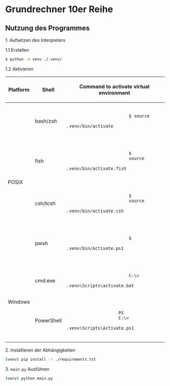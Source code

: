 # Grundrechner 10er Reihe

## Nutzung des Programmes

1\. Aufsetzen des Interpreters

1\.1 Erstellen

```bash
$ python -m venv ./.venv/
```

1\.2 Aktivieren

<table>
    <thead>
        <tr class="row-odd">
            <th class="head"><p>Platform</p></th>
            <th class="head"><p>Shell</p></th>
            <th class="head"><p>Command to activate virtual environment</p></th>
        </tr>
    </thead>
    <tbody>
        <tr class="row-even">
            <td rowspan="4"><p>POSIX</p></td>
                <td><p>bash/zsh</p></td>
                <td>
                    <p> <code class="samp docutils literal notranslate">
                        <span class="pre">$</span> <span class="pre">source</span> 
                        <em> <span class="pre">.venv</span></em><span class="pre">/bin/activate</span>
                    </code> </p>
                </td>
            </tr>
            <tr class="row-odd">
                <td><p>fish</p></td>
                <td>
                    <p> <code class="samp docutils literal notranslate">
                        <span class="pre">$</span> 
                        <span class="pre">source</span> 
                        <em> <span class="pre">.venv</span></em><span class="pre">/bin/activate.fish</span>
                    </code> </p>
                </td>
            </tr>
            <tr class="row-even">
                <td><p>csh/tcsh</p></td>
                <td>
                    <p> <code class="samp docutils literal notranslate">
                        <span class="pre">$</span> 
                        <span class="pre">source</span> 
                        <em> <span class="pre">.venv</span></em><span class="pre">/bin/activate.csh</span>
                    </code> </p>
                </td>
            </tr>
            <tr class="row-odd">
                <td><p>pwsh</p></td>
                <td>
                    <p> <code class="samp docutils literal notranslate">
                        <span class="pre">$</span> 
                        <em> <span class="pre">.venv</span></em><span class="pre">/bin/Activate.ps1</span>
                    </code></p>
                </td>
            </tr>
        <tr class="row-even">
            <td rowspan="2"><p>Windows</p></td>
                <td><p>cmd.exe</p></td>
                <td>
                    <p> <code class="samp docutils literal notranslate">
                        <span class="pre">C:\&gt;</span> 
                        <em> <span class="pre">.venv</span></em><span class="pre">\Scripts\activate.bat</span>
                    </code> </p>
                </td>
            </tr>
        <tr class="row-odd">
            <td><p>PowerShell</p></td>
            <td>
                <p> <code class="samp docutils literal notranslate">
                    <span class="pre">PS</span> 
                    <span class="pre">C:\&gt;</span> 
                    <em> <span class="pre">.venv</span></em><span class="pre">\Scripts\Activate.ps1</span>
                </code> </p>
            </td>
        </tr>
    </tbody>
</table>

2\. Installieren der Abh&auml;ngigkeiten

```bash
(venv) pip install -r ./requirements.txt
```

3\. `main.py` Ausf&uuml;hren
```bash
(venv) python main.py 
```